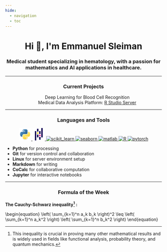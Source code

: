 ```yaml
---
hide:
  - navigation
  - toc
---
```

<link rel="stylesheet" href="https://cdnjs.cloudflare.com/ajax/libs/font-awesome/6.0.0-beta3/css/all.min.css">

<h1 style="text-align: center;">Hi 👋, I'm Emmanuel Sleiman</h1>
<h3 style="text-align: center;">Medical student specializing in hematology, with a passion for mathematics and AI applications in healthcare.</h3>

---

### <h3 style="text-align: center;"><i class="fas fa-briefcase"></i> Current Projects</h3>
<ul style="text-align: center; list-style-type: none;">
  <li>Deep Learning for Blood Cell Recognition</li>
  <li>Medical Data Analysis Platform: <a href="http://134.209.84.93:8787">R Studio Server</a></li>
</ul>

---

### <h3 style="text-align: center;"><i class="fas fa-code"></i> Languages and Tools</h3>
<div style="text-align: center;">
  <a href="https://www.python.org" target="_blank" rel="noreferrer">
    <img src="https://raw.githubusercontent.com/devicons/devicon/master/icons/python/python-original.svg" alt="python" width="40" height="40"/> 
  </a> 
  <a href="https://pandas.pydata.org/" target="_blank" rel="noreferrer">
    <img src="https://raw.githubusercontent.com/devicons/devicon/2ae2a900d2f041da66e950e4d48052658d850630/icons/pandas/pandas-original.svg" alt="pandas" width="40" height="40"/> 
  </a> 
  <a href="https://scikit-learn.org/" target="_blank" rel="noreferrer">
    <img src="https://upload.wikimedia.org/wikipedia/commons/0/05/Scikit_learn_logo_small.svg" alt="scikit_learn" width="40" height="40"/> 
  </a> 
  <a href="https://seaborn.pydata.org/" target="_blank" rel="noreferrer">
    <img src="https://seaborn.pydata.org/_images/logo-mark-lightbg.svg" alt="seaborn" width="40" height="40"/> 
  </a>
  <a href="https://www.mathworks.com/" target="_blank" rel="noreferrer">
    <img src="https://upload.wikimedia.org/wikipedia/commons/2/21/Matlab_Logo.png" alt="matlab" width="40" height="40"/> 
  </a> 
  <a href="https://www.r-project.org/" target="_blank" rel="noreferrer">
    <img src="https://www.vectorlogo.zone/logos/r-project/r-project-icon.svg" alt="R" width="40" height="40"/>
  </a>
  <a href="https://pytorch.org/" target="_blank" rel="noreferrer">
    <img src="https://upload.wikimedia.org/wikipedia/commons/1/10/PyTorch_logo_icon.svg" alt="pytorch" width="40" height="40"/> 
  </a>
</div>

<div class="grid cards" markdown>

- <i class="fab fa-python"></i> **Python** for processing
- <i class="fab fa-git-alt"></i> **Git** for version control and collaboration
- <i class="fab fa-linux"></i> **Linux** for server environment setup
- <i class="fab fa-markdown"></i> **Markdown** for writing
- <i class="fas fa-laptop-code"></i> **CoCalc** for collaborative computation
- <i class="fas fa-book-open"></i> **Jupyter** for interactive notebooks

</div>


---

### <h3 style="text-align: center;"><i class="fas fa-calculator"></i> Formula of the Week</h3>
<p style="text-align: center; font-size: 18px;"></p>

**The Cauchy-Schwarz inequality[^1] :**

\begin{equation}
  \left( \sum_{k=1}^n a_k b_k \right)^2 \leq \left( \sum_{k=1}^n a_k^2 \right) \left( \sum_{k=1}^n b_k^2 \right)
\end{equation}


[^1]: This inequality is crucial in proving many other mathematical results and is widely used in fields like functional analysis, probability theory, and quantum mechanics.